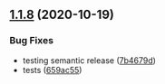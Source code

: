 ## [1.1.8](https://github.com/cabinjs/browser-hrtime/compare/v1.1.7...v1.1.8) (2020-10-19)


### Bug Fixes

* testing semantic release ([7b4679d](https://github.com/cabinjs/browser-hrtime/commit/7b4679dad9c521a19a65a20c8cd2938f7d864126))
* tests ([659ac55](https://github.com/cabinjs/browser-hrtime/commit/659ac5591cb6fa304a7f765693ece12616a32f34))
